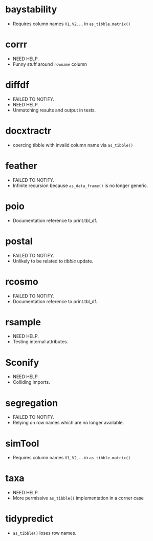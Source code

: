 # baystability

- Requires column names `V1`, `V2`, ... in `as_tibble.matrix()`

# corrr

- NEED HELP.
- Funny stuff around `rowname` column

# diffdf

- FAILED TO NOTIFY.
- NEED HELP.
- Unmatching results and output in tests.

# docxtractr

- coercing tibble with invalid column name via `as_tibble()`

# feather

- FAILED TO NOTIFY.
- Infinite recursion because `as_data_frame()` is no longer generic.

# poio

- Documentation reference to print.tbl_df.

# postal

- FAILED TO NOTIFY.
- Unlikely to be related to _tibble_ update.

# rcosmo

- FAILED TO NOTIFY.
- Documentation reference to print.tbl_df.

# rsample

- NEED HELP.
- Testing internal attributes.

# Sconify

- NEED HELP.
- Colliding imports.

# segregation

- FAILED TO NOTIFY.
- Relying on row names which are no longer available.

# simTool

- Requires column names `V1`, `V2`, ... in `as_tibble.matrix()`

# taxa

- NEED HELP.
- More permissive `as_tibble()` implementation in a corner case

# tidypredict

- `as_tibble()` loses row names.
